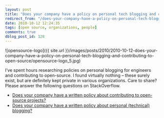 ```yaml
---
layout: post
title: "Does your company have a policy on personal tech blogging and contributing to open-source?"
redirect_from: "/does-your-company-have-a-policy-on-personal-tech-blogging-and-contributing-to-open-source/"
date: 2010-10-12 12:24:35
tags: [open source, organizations, people]
comments: true
dblog_post_id: 128
---
```


![opensource-logo]({{ site.url }}/images/posts/2010/2010-10-12-does-your-company-have-a-policy-on-personal-tech-blogging-and-contributing-to-open-source/opensource-logo_5.jpg)

I’ve spent hours researching policies on personal blogging for engineers and contributing to open-source. I found virtually nothing – these surely exist, but are definitely kept private in various organizations. Care to share? Please answer the following questions on StackOverflow.

- [Does your company have a written policy about contributing to open-source projects?](https://softwareengineering.stackexchange.com/questions/11334/does-your-company-have-a-written-policy-about-contributing-to-open-source-project)
- [Does your company have a written policy about personal (technical) blogging?](https://softwareengineering.stackexchange.com/questions/12229/does-your-company-have-a-written-policy-about-personal-technical-blogging)

